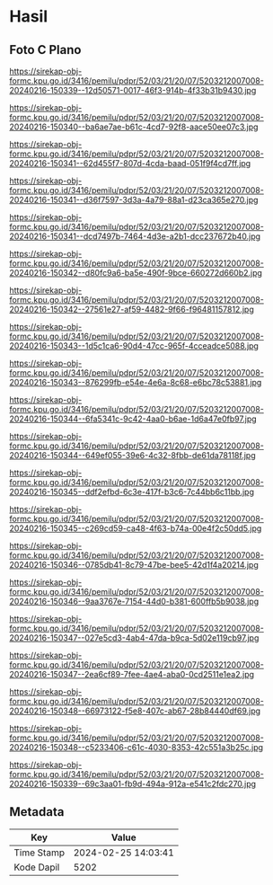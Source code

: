 # Hasil

## Foto C Plano

https://sirekap-obj-formc.kpu.go.id/3416/pemilu/pdpr/52/03/21/20/07/5203212007008-20240216-150339--12d50571-0017-46f3-914b-4f33b31b9430.jpg

https://sirekap-obj-formc.kpu.go.id/3416/pemilu/pdpr/52/03/21/20/07/5203212007008-20240216-150340--ba6ae7ae-b61c-4cd7-92f8-aace50ee07c3.jpg

https://sirekap-obj-formc.kpu.go.id/3416/pemilu/pdpr/52/03/21/20/07/5203212007008-20240216-150341--62d455f7-807d-4cda-baad-051f9f4cd7ff.jpg

https://sirekap-obj-formc.kpu.go.id/3416/pemilu/pdpr/52/03/21/20/07/5203212007008-20240216-150341--d36f7597-3d3a-4a79-88a1-d23ca365e270.jpg

https://sirekap-obj-formc.kpu.go.id/3416/pemilu/pdpr/52/03/21/20/07/5203212007008-20240216-150341--dcd7497b-7464-4d3e-a2b1-dcc237672b40.jpg

https://sirekap-obj-formc.kpu.go.id/3416/pemilu/pdpr/52/03/21/20/07/5203212007008-20240216-150342--d80fc9a6-ba5e-490f-9bce-660272d660b2.jpg

https://sirekap-obj-formc.kpu.go.id/3416/pemilu/pdpr/52/03/21/20/07/5203212007008-20240216-150342--27561e27-af59-4482-9f66-f96481157812.jpg

https://sirekap-obj-formc.kpu.go.id/3416/pemilu/pdpr/52/03/21/20/07/5203212007008-20240216-150343--1d5c1ca6-90d4-47cc-965f-4cceadce5088.jpg

https://sirekap-obj-formc.kpu.go.id/3416/pemilu/pdpr/52/03/21/20/07/5203212007008-20240216-150343--876299fb-e54e-4e6a-8c68-e6bc78c53881.jpg

https://sirekap-obj-formc.kpu.go.id/3416/pemilu/pdpr/52/03/21/20/07/5203212007008-20240216-150344--6fa5341c-9c42-4aa0-b6ae-1d6a47e0fb97.jpg

https://sirekap-obj-formc.kpu.go.id/3416/pemilu/pdpr/52/03/21/20/07/5203212007008-20240216-150344--649ef055-39e6-4c32-8fbb-de61da78118f.jpg

https://sirekap-obj-formc.kpu.go.id/3416/pemilu/pdpr/52/03/21/20/07/5203212007008-20240216-150345--ddf2efbd-6c3e-417f-b3c6-7c44bb6c11bb.jpg

https://sirekap-obj-formc.kpu.go.id/3416/pemilu/pdpr/52/03/21/20/07/5203212007008-20240216-150345--c269cd59-ca48-4f63-b74a-00e4f2c50dd5.jpg

https://sirekap-obj-formc.kpu.go.id/3416/pemilu/pdpr/52/03/21/20/07/5203212007008-20240216-150346--0785db41-8c79-47be-bee5-42d1f4a20214.jpg

https://sirekap-obj-formc.kpu.go.id/3416/pemilu/pdpr/52/03/21/20/07/5203212007008-20240216-150346--9aa3767e-7154-44d0-b381-600ffb5b9038.jpg

https://sirekap-obj-formc.kpu.go.id/3416/pemilu/pdpr/52/03/21/20/07/5203212007008-20240216-150347--027e5cd3-4ab4-47da-b9ca-5d02e119cb97.jpg

https://sirekap-obj-formc.kpu.go.id/3416/pemilu/pdpr/52/03/21/20/07/5203212007008-20240216-150347--2ea6cf89-7fee-4ae4-aba0-0cd2511e1ea2.jpg

https://sirekap-obj-formc.kpu.go.id/3416/pemilu/pdpr/52/03/21/20/07/5203212007008-20240216-150348--66973122-f5e8-407c-ab67-28b84440df69.jpg

https://sirekap-obj-formc.kpu.go.id/3416/pemilu/pdpr/52/03/21/20/07/5203212007008-20240216-150348--c5233406-c61c-4030-8353-42c551a3b25c.jpg

https://sirekap-obj-formc.kpu.go.id/3416/pemilu/pdpr/52/03/21/20/07/5203212007008-20240216-150339--69c3aa01-fb9d-494a-912a-e541c2fdc270.jpg


## Metadata

| Key        | Value               |
| ---------- | ------------------- |
| Time Stamp | 2024-02-25 14:03:41 |
| Kode Dapil | 5202                |



